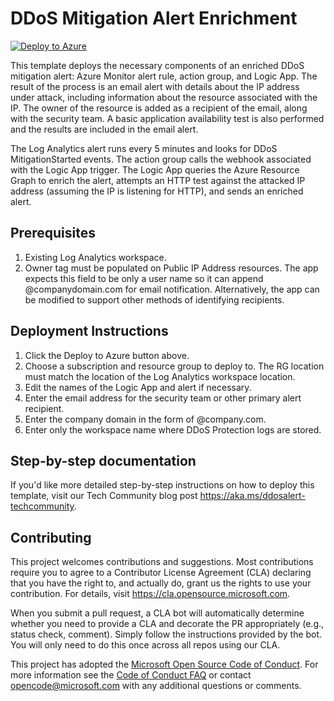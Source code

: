 # DDoS Mitigation Alert Enrichment

[![Deploy to Azure](https://aka.ms/deploytoazurebutton)](https://portal.azure.com/#create/Microsoft.Template/uri/https%3A%2F%2Fraw.githubusercontent.com%2FAzure%2FAzure-Network-Security%2Fmaster%2FAzure%2520DDoS%2520Protection%2FDDoS%2520Mitigation%2520Alert%2520Enrichment%2FEnrich-DDoSAlert.json)

This template deploys the necessary components of an enriched DDoS mitigation alert: Azure Monitor alert rule, action group, and Logic App. The result of the process is an email alert with details about the IP address under attack, including information about the resource associated with the IP. The owner of the resource is added as a recipient of the email, along with the security team. A basic application availability test is also performed and the results are included in the email alert.

The Log Analytics alert runs every 5 minutes and looks for DDoS MitigationStarted events.
The action group calls the webhook associated with the Logic App trigger.
The Logic App queries the Azure Resource Graph to enrich the alert, attempts an HTTP test against the attacked IP address (assuming the IP is listening for HTTP), and sends an enriched alert.

## Prerequisites

1. Existing Log Analytics workspace.
2. Owner tag must be populated on Public IP Address resources. The app expects this field to be only a user name so it can append @companydomain.com for email notification. Alternatively, the app can be modified to support other methods of identifying recipients.

## Deployment Instructions

1. Click the Deploy to Azure button above.
2. Choose a subscription and resource group to deploy to. The RG location must match the location of the Log Analytics workspace location.
3. Edit the names of the Logic App and alert if necessary.
4. Enter the email address for the security team or other primary alert recipient.
5. Enter the company domain in the form of @company.com.
6. Enter only the workspace name where DDoS Protection logs are stored.

## Step-by-step documentation
If you'd like more detailed step-by-step instructions on how to deploy this template, visit our Tech Community blog post https://aka.ms/ddosalert-techcommunity.

## Contributing

This project welcomes contributions and suggestions.  Most contributions require you to agree to a
Contributor License Agreement (CLA) declaring that you have the right to, and actually do, grant us
the rights to use your contribution. For details, visit <https://cla.opensource.microsoft.com>.

When you submit a pull request, a CLA bot will automatically determine whether you need to provide
a CLA and decorate the PR appropriately (e.g., status check, comment). Simply follow the instructions
provided by the bot. You will only need to do this once across all repos using our CLA.

This project has adopted the [Microsoft Open Source Code of Conduct](https://opensource.microsoft.com/codeofconduct/).
For more information see the [Code of Conduct FAQ](https://opensource.microsoft.com/codeofconduct/faq/) or
contact [opencode@microsoft.com](mailto:opencode@microsoft.com) with any additional questions or comments.
